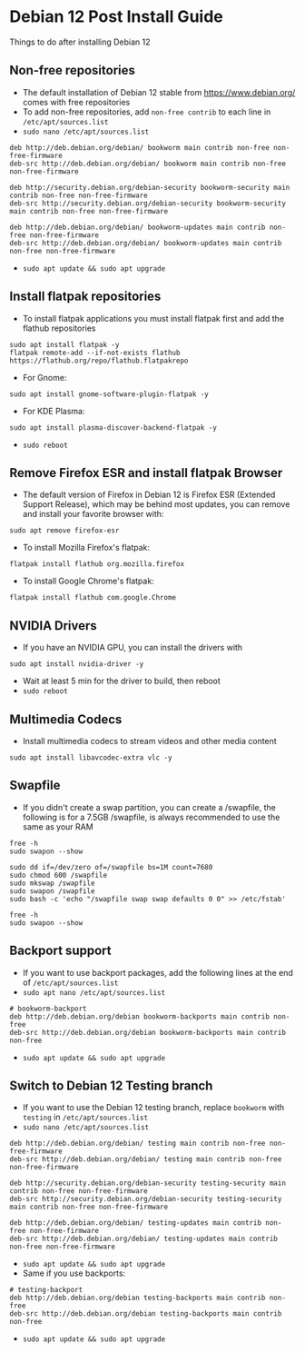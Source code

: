 # Debian 12 Post Install Guide

Things to do after installing Debian 12

## Non-free repositories

* The default installation of Debian 12 stable from https://www.debian.org/ comes with free repositories
* To add non-free repositories, add `non-free contrib` to each line in `/etc/apt/sources.list`
* `sudo nano /etc/apt/sources.list`
```
deb http://deb.debian.org/debian/ bookworm main contrib non-free non-free-firmware
deb-src http://deb.debian.org/debian/ bookworm main contrib non-free non-free-firmware

deb http://security.debian.org/debian-security bookworm-security main contrib non-free non-free-firmware
deb-src http://security.debian.org/debian-security bookworm-security main contrib non-free non-free-firmware

deb http://deb.debian.org/debian/ bookworm-updates main contrib non-free non-free-firmware
deb-src http://deb.debian.org/debian/ bookworm-updates main contrib non-free non-free-firmware
```
* `sudo apt update && sudo apt upgrade`

## Install flatpak repositories

* To install flatpak applications you must install flatpak first and add the flathub repositories
```
sudo apt install flatpak -y
flatpak remote-add --if-not-exists flathub https://flathub.org/repo/flathub.flatpakrepo
```
* For Gnome:
```
sudo apt install gnome-software-plugin-flatpak -y
```
* For KDE Plasma:
```
sudo apt install plasma-discover-backend-flatpak -y
```
* `sudo reboot`

## Remove Firefox ESR and install flatpak Browser

* The default version of Firefox in Debian 12 is Firefox ESR (Extended Support Release), which may be behind most updates, you can remove and install your favorite browser with:
```
sudo apt remove firefox-esr
```
* To install Mozilla Firefox's flatpak:
```
flatpak install flathub org.mozilla.firefox
```
* To install Google Chrome's flatpak:
```
flatpak install flathub com.google.Chrome
```

## NVIDIA Drivers

* If you have an NVIDIA GPU, you can install the drivers with
```
sudo apt install nvidia-driver -y
```
* Wait at least 5 min for the driver to build, then reboot
* `sudo reboot`

## Multimedia Codecs

* Install multimedia codecs to stream videos and other media content
```
sudo apt install libavcodec-extra vlc -y
```

## Swapfile

* If you didn't create a swap partition, you can create a /swapfile, the following is for a 7.5GB /swapfile, is always recommended to use the same as your RAM
```
free -h
sudo swapon --show

sudo dd if=/dev/zero of=/swapfile bs=1M count=7680
sudo chmod 600 /swapfile
sudo mkswap /swapfile
sudo swapon /swapfile
sudo bash -c 'echo "/swapfile swap swap defaults 0 0" >> /etc/fstab'

free -h
sudo swapon --show
```

## Backport support

* If you want to use backport packages, add the following lines at the end of `/etc/apt/sources.list`
* `sudo apt nano /etc/apt/sources.list`
```
# bookworm-backport
deb http://deb.debian.org/debian bookworm-backports main contrib non-free
deb-src http://deb.debian.org/debian bookworm-backports main contrib non-free
```
* `sudo apt update && sudo apt upgrade`

## Switch to Debian 12 Testing branch

* If you want to use the Debian 12 testing branch, replace `bookworm` with `testing` in `/etc/apt/sources.list`
* `sudo nano /etc/apt/sources.list`
```
deb http://deb.debian.org/debian/ testing main contrib non-free non-free-firmware
deb-src http://deb.debian.org/debian/ testing main contrib non-free non-free-firmware

deb http://security.debian.org/debian-security testing-security main contrib non-free non-free-firmware
deb-src http://security.debian.org/debian-security testing-security main contrib non-free non-free-firmware

deb http://deb.debian.org/debian/ testing-updates main contrib non-free non-free-firmware
deb-src http://deb.debian.org/debian/ testing-updates main contrib non-free non-free-firmware
```
* `sudo apt update && sudo apt upgrade`
* Same if you use backports:
```
# testing-backport
deb http://deb.debian.org/debian testing-backports main contrib non-free
deb-src http://deb.debian.org/debian testing-backports main contrib non-free
```
* `sudo apt update && sudo apt upgrade`
